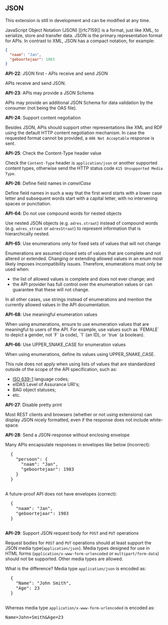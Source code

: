 ## JSON

<p class='warning'>This extension is still in development and can be modified at any time.</p>

JavaScript Object Notation (JSON) [[rfc7159]] is a format, just like XML, to serialize, store and transfer data. JSON is the primary representation format for APIs. In contrast to XML, JSON has a compact notation, for example:

```json
{
  "naam": "Jan",
  "geboortejaar": 1983
}
```

<div class="rule" id="api-22">
  <p class="rulelab"><strong>API-22</strong>: JSON first - APIs receive and send JSON</p>
  <p>APIs receive and send JSON.</p>
</div>

<div class="rule" id="api-23">
  <p class="rulelab"><strong>API-23</strong>: APIs may provide a JSON Schema</p>
  <p>APIs may provide an additional JSON Schema for data validation by the consumer (not being the OAS file).</p>
</div>

<div class="rule" id="api-24">
  <p class="rulelab"><strong>API-24</strong>: Support content negotiation</p>
  <p>Besides JSON, APIs should support other representations like XML and RDF using the default HTTP content negotiation mechanism. In case the requested format cannot be provided, a <code>406 Not Acceptable</code> response is sent.</p>
</div>

<div class="rule" id="api-25">
  <p class="rulelab"><strong>API-25</strong>: Check the Content-Type header value</p>
  <p>Check the <code>Content-Type</code> header is <code>application/json</code> or another supported content types, otherwise send the HTTP status code <code>415 Unsupported Media Type</code>.</p>
</div>

<div class="rule" id="api-26">
  <p class="rulelab"><strong>API-26</strong>: Define field names in <i>camelCase</i></p>
  <p>Define field names in such a way that the first word starts with a lower case letter and subsequent words start with a capital letter, with no intervening spaces or punctiation.</p>
</div>

<div class="rule" id="api-64">
  <p class="rulelab"><strong>API-64</strong>: Do not use compound words for nested objects</p>
  <p>Use nested JSON objects (e.g. <code>adres.straat</code>) instead of compound words (e.g. <code>adres_straat</code> or <code>adresStraat</code>) to represent information that is hierarchically nested.</p>
</div>

<div class="rule" id="api-65">
  <p class="rulelab"><strong>API-65</strong>: Use enumerations only for fixed sets of values that will not change</p>
  <p>Enumerations are assumed closed sets of values that are complete and not altered or extended. Changing or extending allowed values in an enum most likely imposes incompatibility issues. Therefore, enumerations must only be used when:
  <ul>
    <li>the list of allowed values is complete and does not ever change; and</li>
    <li>the API provider has full control over the enumeration values or can guarantee that these will not change.</li>
  </ul>
  In all other cases, use strings instead of enumerations and mention the currently allowed values in the API documentation.</p>
</div>

<div class="rule" id="api-68">
  <p class="rulelab"><strong>API-68</strong>: Use meaningful enumeration values</p>
  <p>When using enumerations, ensure to use enumeration values that are meaningful to users of the API. For example, use values such as `FEMALE` to depict a gender, not `F` (a code), `1` (an ID), or `true` (a boolean).
</div>

<div class="rule" id="api-66">
  <p class="rulelab"><strong>API-66</strong>: Use UPPER_SNAKE_CASE for enumeration values</p>
  <p>When using enumerations, define its values using UPPER_SNAKE_CASE.
  
  This rule does not apply when using lists of values that are standardized outside of the scope of the API specification, such as:
  <ul>
    <li><a href="https://www.iso.org/iso-639-language-codes.html" target="_blank">ISO 639-1</a> language codes;</li>
    <li>eIDAS Level of Assurance URI's;</li>
    <li>BAG object statuses;</li>
    <li>etc.</li>
  </ul>
  </p>
</div>

<div class="rule" id="api-27">
  <p class="rulelab"><strong>API-27</strong>: Disable pretty print</p>
  <p>Most REST clients and browsers (whether or not using extensions) can display JSON nicely formatted, even if the response does not include white-space.</p>
</div>

<div class="rule" id="api-28">
  <p class="rulelab"><strong>API-28</strong>: Send a JSON-response without enclosing envelope</p>
  <p>Many APIs encapsulate responses in envelopes like below (incorrect):</p>
  <pre>
  {
    "persoon": {
      "naam": "Jan",
      "geboortejaar": 1983
    }
  }
  </pre>
  <p>A future-proof API does not have envelopes (correct):</p>
  <pre>
  {
    "naam": "Jan",
    "geboortejaar": 1983
  }
  </pre>
</div>

<div class="rule" id="api-29">
  <p class="rulelab"><strong>API-29</strong>: Support JSON request body for <code>POST</code> and <code>PUT</code> operations</p>
  <p>Request bodies for <code>POST</code> and <code>PUT</code> operations should at least support the JSON media type(<code>application/json</code>). Media types designed for use in HTML forms (<code>application/x-www-form-urlencoded</code> or <code>multipart/form-data</code>) should not be supported. Other media types are allowed.</p>
  <p>What is the difference? Media type <code>application/json</code> is encoded as:</p>
  <pre>
  {
    "Name": "John Smith",
    "Age": 23
  }
  </pre>
  <p>Whereas media type <code>application/x-www-form-urlencoded</code> is encoded as:
  <pre>Name=John+Smith&Age=23</pre>
</div>